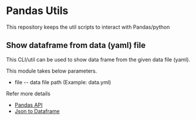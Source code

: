 # Pandas Utils

This repository keeps the util scripts to interact with Pandas/python

## Show dataframe from data (yaml) file
This CLI/util can be used to show data frame from the given data file (yaml).

This module takes below parameters.
- file -- data file path (Example: data.yml)

Refer more details 
- [Pandas API](https://pandas.pydata.org/docs/reference/api/pandas.json_normalize.html)
- [Json to Dataframe](https://towardsdatascience.com/all-pandas-json-normalize-you-should-know-for-flattening-json-13eae1dfb7dd)